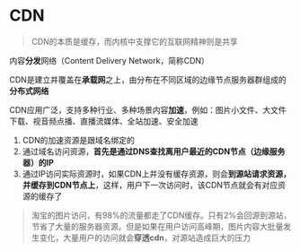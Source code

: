 # CDN

> CDN的本质是缓存，而内核中支撑它的互联网精神则是共享

内容**分发**网络（Content Delivery Network，简称CDN）

CDN是建立并覆盖在**承载网**之上，由分布在不同区域的边缘节点服务器群组成的**分布式网络**

CDN应用广泛，支持多种行业、多种场景内容**加速**，例如：图片小文件、大文件下载、视音频点播、直播流媒体、全站加速、安全加速

1. CDN的加速资源是跟域名绑定的
2. 通过域名访问资源，**首先是通过DNS查找离用户最近的CDN节点（边缘服务器）的IP**
3. 通过IP访问实际资源时，如果CDN上并没有缓存资源，则会**到源站请求资源，并缓存到CDN节点上**，这样，用户下一次访问时，该CDN节点就会有对应资源的缓存了

> 淘宝的图片访问，有98%的流量都走了CDN缓存。只有2%会回源到源站，节省了大量的服务器资源。但是如果在用户访问高峰期，图片内容大批量发生变化，大量用户的访问就会**穿透cdn**，对源站造成巨大的压力